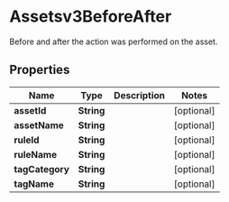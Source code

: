 

# Assetsv3BeforeAfter

Before and after the action was performed on the asset.

## Properties

| Name | Type | Description | Notes |
|------------ | ------------- | ------------- | -------------|
|**assetId** | **String** |  |  [optional] |
|**assetName** | **String** |  |  [optional] |
|**ruleId** | **String** |  |  [optional] |
|**ruleName** | **String** |  |  [optional] |
|**tagCategory** | **String** |  |  [optional] |
|**tagName** | **String** |  |  [optional] |




